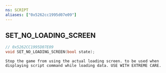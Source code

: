 ```yaml
---
ns: SCRIPT
aliases: ["0x5262cc1995d07e09"]
---
```

## SET_NO_LOADING_SCREEN

```c
// 0x5262CC1995D07E09
void SET_NO_LOADING_SCREEN(bool state);
```

```
Stop the game from using the actual loading screen. to be used when displaying script command while loading data. USE WITH EXTREME CARE.
```

